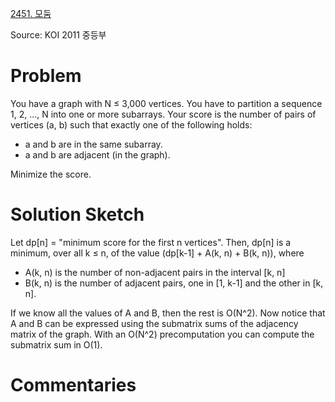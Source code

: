[2451. 모둠](https://www.acmicpc.net/problem/2451)

Source: KOI 2011 중등부


# Problem

You have a graph with N ≤ 3,000 vertices. You have to partition a sequence 1, 2, ..., N into one or more subarrays. Your score is the number of pairs of vertices (a, b) such that exactly one of the following holds:

* a and b are in the same subarray.
* a and b are adjacent (in the graph).

Minimize the score.

# Solution Sketch

Let dp[n] = "minimum score for the first n vertices". Then, dp[n] is a minimum, over all k ≤ n, of the value (dp[k-1] + A(k, n) + B(k, n)), where

* A(k, n) is the number of non-adjacent pairs in the interval [k, n]
* B(k, n) is the number of adjacent pairs, one in [1, k-1] and the other in [k, n].

If we know all the values of A and B, then the rest is O(N^2). Now notice that A and B can be expressed using the submatrix sums of the adjacency matrix of the graph. With an O(N^2) precomputation you can compute the submatrix sum in O(1).

# Commentaries

